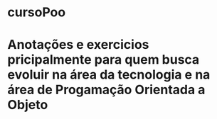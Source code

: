 # cursoPoo
# Anotações e exercicios pricipalmente para quem busca evoluir na área da tecnologia e na área de Progamação Orientada a Objeto